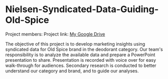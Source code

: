 # Nielsen-Syndicated-Data-Guiding-Old-Spice

Project members: 
Project link: [My Google Drive](https://drive.google.com/drive/folders/181x2X3NPD_-QkKPU44TRbny0Dtn2Ff88?usp=sharing)

The objective of this project is to develop marketing insights using syndicated data for Old Spice brand in the deodorant category. Our team's responsibility is to analyze the available data and prepare a PowerPoint presentation to share. Presentation is recorded with voice over for easy walk-through for audiences.
Secondary research is conducted to better understand our category and brand, and to guide our analyses.
